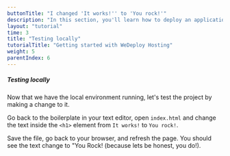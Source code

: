 ```yaml
---
buttonTitle: "I changed 'It works!'' to 'You rock!'"
description: "In this section, you'll learn how to deploy an application using WeDeploy Dashboard."
layout: "tutorial"
time: 3
title: "Testing locally"
tutorialTitle: "Getting started with WeDeploy Hosting"
weight: 5
parentIndex: 6
---
```


##### Testing locally

Now that we have the local environment running, let's test the project by making a change to it. 

Go back to the boilerplate in your text editor, open `index.html` and change the text inside the `<h1>` element from `It works!` to `You rock!`.

Save the file, go back to your browser, and refresh the page. You should see the text change to "You Rock! (because lets be honest, you do!).


